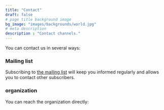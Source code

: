 ```yaml
---
title: "Contact"
draft: false
# page title background image
bg_image: "images/backgrounds/world.jpg"
# meta description
description : "Contact channels."
---
```


You can contact us in several ways:

### Mailing list

Subscribing to [the mailing list](https://framalistes.org/sympa/info/foopgp) will keep you informed regularly and allows you to contact other subscribers.

### organization

You can reach the organization directly:

